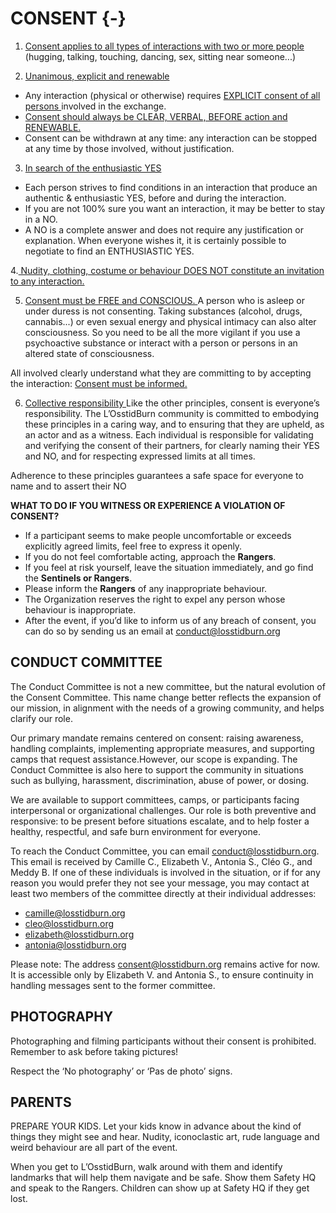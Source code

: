 # CONSENT {-}

1.  <span style="text-decoration:underline">Consent applies to all types of interactions with two or more people </span> (hugging, talking, touching, dancing, sex, sitting near someone...)

2. <span style="text-decoration:underline">Unanimous, explicit and renewable </span>
  
  
  * Any interaction (physical or otherwise) requires <span style="text-decoration:underline">  EXPLICIT consent of all persons  </span> involved in the exchange. 
  * <span style="text-decoration:underline"> Consent should always be CLEAR, VERBAL, BEFORE action and RENEWABLE. </span> 
  * Consent can be withdrawn at any time: any interaction can be stopped at any time by those involved, without justification.


3. <span style="text-decoration:underline"> In search of the enthusiastic YES </span> 
  
* Each person strives to find conditions in an interaction that produce an authentic & enthusiastic YES, before and during the interaction.
* If you are not 100% sure you want an interaction, it may be better to stay in a NO.
* A NO is a complete answer and does not require any justification or explanation. When everyone wishes it, it is certainly possible to negotiate to find an ENTHUSIASTIC YES.


4.<span style="text-decoration:underline"> Nudity, clothing, costume or behaviour DOES NOT constitute an invitation to any interaction. </span> 
  
  
  5. <span style="text-decoration:underline"> Consent must be FREE and CONSCIOUS. </span> 
  A person who is asleep or under duress is not consenting. Taking substances (alcohol, drugs, cannabis...) or even sexual energy and physical intimacy can also alter consciousness. So you need to be all the more vigilant if you use a psychoactive substance or interact with a person or persons in an altered state of consciousness. 
  
All involved clearly understand what they are committing to by accepting the interaction: <span style="text-decoration:underline"> Consent must be informed. </span> 


6. <span style="text-decoration:underline"> Collective responsibility </span> 
Like the other principles, consent is everyone’s responsibility. The L’OsstidBurn community is committed to embodying these principles in a caring way, and to ensuring that they are upheld, as an actor and as a witness. Each individual is responsible for validating and verifying the consent of their partners, for clearly naming their YES and NO,  and for respecting expressed limits at all times.


Adherence to these principles guarantees a safe space for everyone to name and to assert their NO


**WHAT TO DO IF YOU WITNESS OR EXPERIENCE A VIOLATION OF CONSENT?**

* If a participant seems to make people uncomfortable or exceeds explicitly agreed limits, feel free to express it openly.
* If you do not feel comfortable acting, approach the **Rangers**.   
* If you feel at risk yourself, leave the situation immediately, and go find the **Sentinels or Rangers**.
* Please inform the **Rangers** of any inappropriate behaviour.
* The Organization reserves the right to expel any person whose behaviour is inappropriate.
* After the event, if you’d like to inform us of any breach of consent, you can do so by sending us an email at <span style="text-decoration:underline">conduct@losstidburn.org </span> 

<h2><span> CONDUCT COMMITTEE  </span></h2>

The Conduct Committee is not a new committee, but the natural evolution of the Consent Committee. This name change better reflects the expansion of our mission, in alignment with the needs of a growing community, and helps clarify our role.

Our primary mandate remains centered on consent: raising awareness, handling complaints, implementing appropriate measures, and supporting camps that request assistance.However, our scope is expanding. The Conduct Committee is also here to support the community in situations such as bullying, harassment, discrimination, abuse of power, or dosing.

We are available to support committees, camps, or participants facing interpersonal or organizational challenges.
Our role is both preventive and responsive: to be present before situations escalate, and to help foster a healthy, respectful, and safe burn environment for everyone.

To reach the Conduct Committee, you can email conduct@losstidburn.org. This email is received by Camille C., Elizabeth V., Antonia S., Cléo G., and Meddy B.
If one of these individuals is involved in the situation, or if for any reason you would prefer they not see your message, you may contact at least two members of the committee directly at their individual addresses:

* camille@losstidburn.org
* cleo@losstidburn.org
* elizabeth@losstidburn.org
* antonia@losstidburn.org


Please note: The address consent@losstidburn.org remains active for now. It is accessible only by Elizabeth V. and Antonia S., to ensure continuity in handling messages sent to the former committee.

<h2><span> PHOTOGRAPHY </span></h2>

Photographing and filming participants without their consent is prohibited. Remember to ask before taking pictures!

Respect the ‘No photography’ or ‘Pas de photo’ signs.

<h2><span> PARENTS  </span></h2>

PREPARE YOUR KIDS. Let your kids know in advance about the kind of things they might see and hear. Nudity, iconoclastic art, rude language and weird behaviour are all part of the event.

When you get to L’OsstidBurn, walk around with  them and identify landmarks that will help them navigate and be safe. Show them Safety HQ and speak to the Rangers. Children can show up at Safety HQ if they get lost.

